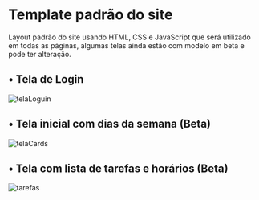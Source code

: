 # Template padrão do site

Layout padrão do site usando HTML, CSS e JavaScript que será utilizado em todas as páginas, algumas telas ainda estão com modelo em beta e pode ter alteração.

## • Tela de Login 
![telaLoguin](https://github.com/ICEI-PUC-Minas-PMV-ADS/pmv-ads-2023-1-e1-proj-web-t12-planejamento-diario/assets/48370523/37bdcc60-18d2-4020-9aa2-23e4fcf79d4f)




## • Tela inicial com dias da semana (Beta)
![telaCards](https://github.com/ICEI-PUC-Minas-PMV-ADS/pmv-ads-2023-1-e1-proj-web-t12-planejamento-diario/assets/48370523/c96670db-3500-45e2-8459-b7fd4506cef7)




## • Tela com lista de tarefas e horários (Beta)
![tarefas](https://github.com/ICEI-PUC-Minas-PMV-ADS/pmv-ads-2023-1-e1-proj-web-t12-planejamento-diario/assets/48370523/a8d4cf60-3ea5-41c2-b315-d4b7818a0484)

